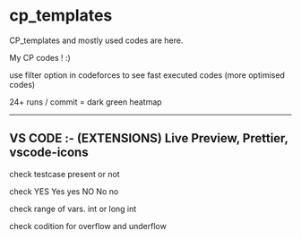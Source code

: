 # cp_templates

  CP_templates and mostly used codes are here.
  
  My CP codes ! :)
  
  
  use filter option in codeforces to see fast executed codes (more optimised codes)
  
  
  24+ runs / commit = dark green heatmap



----------------------------------------------------------------------------------------------------------------------------------------------------------------------
VS CODE :- (EXTENSIONS)
Live Preview, 
Prettier,
vscode-icons   
----------------------------------------------------------------------------------------------------------------------------------------------------------------------
  
  check   testcase present or not
  
  check   YES Yes yes NO No no
  
  check   range of vars.  int or long int
  
  check   codition for overflow and underflow
